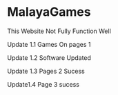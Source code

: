 # MalayaGames
This Website Not Fully Function Well

Update 1.1
Games On pages 1

Update 1.2
Software Updated 

Update 1.3
Pages 2 Sucess

Update1.4
Page 3 sucess

